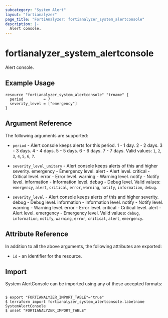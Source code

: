 ```yaml
---
subcategory: "System Alert"
layout: "fortianalyzer"
page_title: "FortiAnalyzer: fortianalyzer_system_alertconsole"
description: |-
  Alert console.
---
```


# fortianalyzer_system_alertconsole
Alert console.

## Example Usage

```hcl
resource "fortianalyzer_system_alertconsole" "trname" {
  period         = 7
  severity_level = ["emergency"]
}
```

## Argument Reference


The following arguments are supported:


* `period` - Alert console keeps alerts for this period. 1 - 1 day. 2 - 2 days. 3 - 3 days. 4 - 4 days. 5 - 5 days. 6 - 6 days. 7 - 7 days. Valid values: `1`, `2`, `3`, `4`, `5`, `6`, `7`.

* `severity_level_unitary` - Alert console keeps alerts of this and higher severity. emergency - Emergency level. alert - Alert level. critical - Critical level. error - Error level. warning - Warning level. notify - Notify level. information - Information level. debug - Debug level. Valid values: `emergency`, `alert`, `critical`, `error`, `warning`, `notify`, `information`, `debug`.

* `severity_level` - Alert console keeps alerts of this and higher severity. debug - Debug level. information - Information level. notify - Notify level. warning - Warning level. error - Error level. critical - Critical level. alert - Alert level. emergency - Emergency level. Valid values: `debug`, `information`, `notify`, `warning`, `error`, `critical`, `alert`, `emergency`.



## Attribute Reference

In addition to all the above arguments, the following attributes are exported:
* `id` - an identifier for the resource.

## Import

System AlertConsole can be imported using any of these accepted formats:
```

$ export "FORTIANALYZER_IMPORT_TABLE"="true"
$ terraform import fortianalyzer_system_alertconsole.labelname SystemAlertConsole
$ unset "FORTIANALYZER_IMPORT_TABLE"
```

